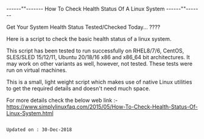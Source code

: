 ------""------- How To Check Health Status Of A Linux System ------""------- 

Get Your System Health Status Tested/Checked Today... ????

Here is a script to check the basic health status of a linux system.

This script has been tested to run successfully on RHEL8/7/6, CentOS, SLES/SLED 15/12/11, Ubuntu 20/18/16 x86 and x86_64 bit architectures. It may work on other variants as well, however, not tested. These tests were run on virtual machines.

This is a small, light weight script which makes use of native Linux utilities to get the required details and doesn't need much space.

For more details check the below web link :-
https://www.simplylinuxfaq.com/2015/05/How-To-Check-Health-Status-Of-Linux-System.html

                                                                    Updated on : 30-Dec-2018
